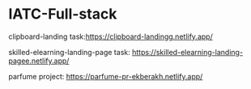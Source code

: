 # IATC-Full-stack

  clipboard-landing task:https://clipboard-landingg.netlify.app/
  
  skilled-elearning-landing-page task: https://skilled-elearning-landing-pagee.netlify.app/
  
  parfume project: https://parfume-pr-ekberakh.netlify.app/
